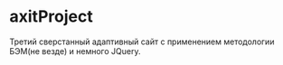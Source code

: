 # axitProject
Третий сверстанный адаптивный сайт с применением методологии БЭМ(не везде) и немного JQuery.
